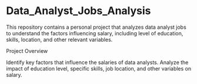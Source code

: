 # Data_Analyst_Jobs_Analysis

This repository contains a personal project that analyzes data analyst jobs to understand the factors influencing salary, including level of education, skills, location, and other relevant variables.

Project Overview

Identify key factors that influence the salaries of data analysts.
Analyze the impact of education level, specific skills, job location, and other variables on salary.

